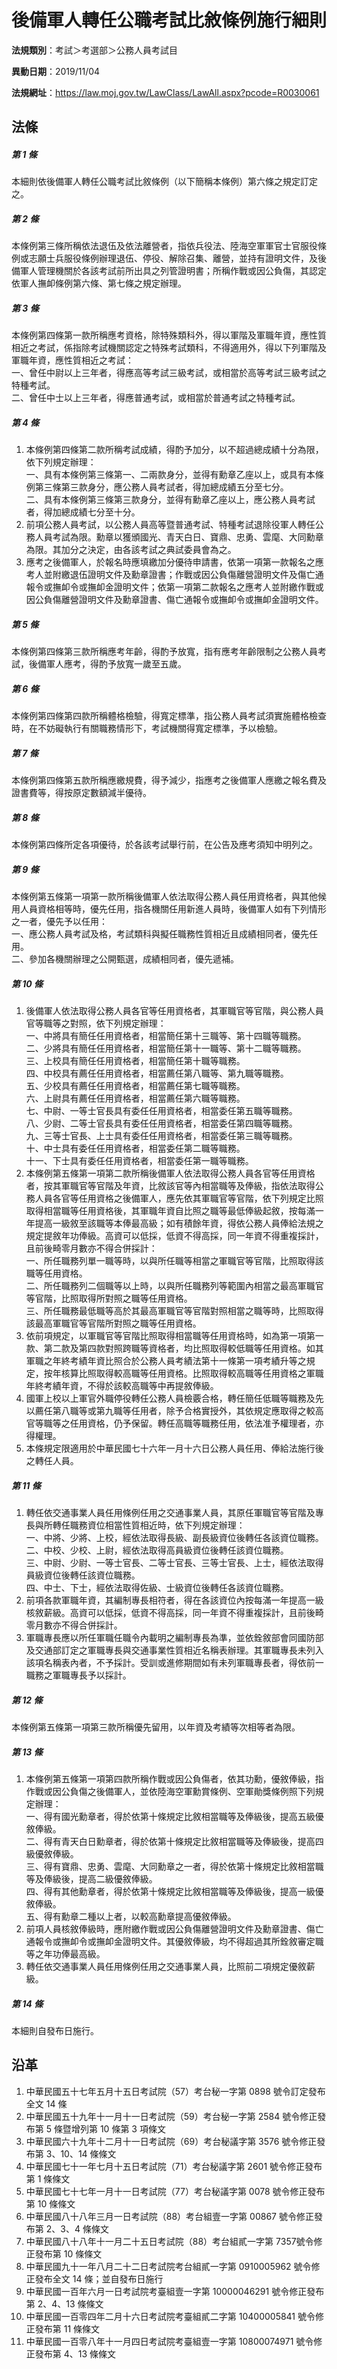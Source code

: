 # 後備軍人轉任公職考試比敘條例施行細則




**法規類別**：考試＞考選部＞公務人員考試目

**異動日期**：2019/11/04  

**法規網址**：https://law.moj.gov.tw/LawClass/LawAll.aspx?pcode=R0030061



## 法條
##### 第 1 條
本細則依後備軍人轉任公職考試比敘條例（以下簡稱本條例）第六條之規定訂定之。

##### 第 2 條
本條例第三條所稱依法退伍及依法離營者，指依兵役法、陸海空軍軍官士官服役條例或志願士兵服役條例辦理退伍、停役、解除召集、離營，並持有證明文件，及後備軍人管理機關於各該考試前所出具之列管證明書；所稱作戰或因公負傷，其認定依軍人撫卹條例第六條、第七條之規定辦理。

##### 第 3 條
本條例第四條第一款所稱應考資格，除特殊類科外，得以軍階及軍職年資，應性質相近之考試，係指除考試機關認定之特殊考試類科，不得適用外，得以下列軍階及軍職年資，應性質相近之考試：  
一、曾任中尉以上三年者，得應高等考試三級考試，或相當於高等考試三級考試之特種考試。  
二、曾任中士以上三年者，得應普通考試，或相當於普通考試之特種考試。

##### 第 4 條
1. 本條例第四條第二款所稱考試成績，得酌予加分，以不超過總成績十分為限，依下列規定辦理：  
一、具有本條例第三條第一、二兩款身分，並得有勳章乙座以上，或具有本條例第三條第三款身分，應公務人員考試者，得加總成績五分至七分。  
二、具有本條例第三條第三款身分，並得有勳章乙座以上，應公務人員考試者，得加總成績七分至十分。
1. 前項公務人員考試，以公務人員高等暨普通考試、特種考試退除役軍人轉任公務人員考試為限。勳章以獲頒國光、青天白日、寶鼎、忠勇、雲麾、大同勳章為限。其加分之決定，由各該考試之典試委員會為之。
1. 應考之後備軍人，於報名時應填繳加分優待申請書，依第一項第一款報名之應考人並附繳退伍證明文件及勳章證書；作戰或因公負傷離營證明文件及傷亡通報令或撫卹令或撫卹金證明文件；依第一項第二款報名之應考人並附繳作戰或因公負傷離營證明文件及勳章證書、傷亡通報令或撫卹令或撫卹金證明文件。

##### 第 5 條
本條例第四條第三款所稱應考年齡，得酌予放寬，指有應考年齡限制之公務人員考試，後備軍人應考，得酌予放寬一歲至五歲。

##### 第 6 條
本條例第四條第四款所稱體格檢驗，得寬定標準，指公務人員考試須實施體格檢查時，在不妨礙執行有關職務情形下，考試機關得寬定標準，予以檢驗。

##### 第 7 條
本條例第四條第五款所稱應繳規費，得予減少，指應考之後備軍人應繳之報名費及證書費等，得按原定數額減半優待。

##### 第 8 條
本條例第四條所定各項優待，於各該考試舉行前，在公告及應考須知中明列之。

##### 第 9 條
本條例第五條第一項第一款所稱後備軍人依法取得公務人員任用資格者，與其他候用人員資格相等時，優先任用，指各機關任用新進人員時，後備軍人如有下列情形之一者，優先予以任用：  
一、應公務人員考試及格，考試類科與擬任職務性質相近且成績相同者，優先任用。  
二、參加各機關辦理之公開甄選，成績相同者，優先遞補。

##### 第 10 條
1. 後備軍人依法取得公務人員各官等任用資格者，其軍職官等官階，與公務人員官等職等之對照，依下列規定辦理：  
一、中將具有簡任任用資格者，相當簡任第十三職等、第十四職等職務。  
二、少將具有簡任任用資格者，相當簡任第十一職等、第十二職等職務。  
三、上校具有簡任任用資格者，相當簡任第十職等職務。  
四、中校具有薦任任用資格者，相當薦任第八職等、第九職等職務。  
五、少校具有薦任任用資格者，相當薦任第七職等職務。  
六、上尉具有薦任任用資格者，相當薦任第六職等職務。  
七、中尉、一等士官長具有委任任用資格者，相當委任第五職等職務。  
八、少尉、二等士官長具有委任任用資格者，相當委任第四職等職務。  
九、三等士官長、上士具有委任任用資格者，相當委任第三職等職務。  
十、中士具有委任任用資格者，相當委任第二職等職務。  
十一、下士具有委任任用資格者，相當委任第一職等職務。
1. 本條例第五條第一項第二款所稱後備軍人依法取得公務人員各官等任用資格者，按其軍職官等官階及年資，比敘該官等內相當職等及俸級，指依法取得公務人員各官等任用資格之後備軍人，應先依其軍職官等官階，依下列規定比照取得相當職等任用資格後，其軍職年資自比照之職等最低俸級起敘，按每滿一年提高一級敘至該職等本俸最高級；如有積餘年資，得依公務人員俸給法規之規定提敘年功俸級。高資可以低採，低資不得高採，同一年資不得重複採計，且前後畸零月數亦不得合併採計：  
一、所任職務列單一職等時，以與所任職等相當之軍職官等官階，比照取得該職等任用資格。  
二、所任職務列二個職等以上時，以與所任職務列等範圍內相當之最高軍職官等官階，比照取得所對照之職等任用資格。  
三、所任職務最低職等高於其最高軍職官等官階對照相當之職等時，比照取得該最高軍職官等官階所對照之職等任用資格。
1. 依前項規定，以軍職官等官階比照取得相當職等任用資格時，如為第一項第一款、第二款及第四款對照跨職等資格者，均比照取得較低職等任用資格。如其軍職之年終考績年資比照合於公務人員考績法第十一條第一項考績升等之規定，按年核算比照取得較高職等任用資格。比照取得較高職等任用資格之軍職年終考績年資，不得於該較高職等中再提敘俸級。
1. 國軍上校以上軍官外職停役轉任公務人員檢覈合格，轉任簡任低職等職務及先以薦任第八職等或第九職等任用者，除予合格實授外，其依規定應取得之較高官等職等之任用資格，仍予保留。轉任高職等職務任用，依法准予權理者，亦得權理。
1. 本條規定限適用於中華民國七十六年一月十六日公務人員任用、俸給法施行後之轉任人員。

##### 第 11 條
1. 轉任依交通事業人員任用條例任用之交通事業人員，其原任軍職官等官階及專長與所轉任職務資位相當性質相近時，依下列規定辦理：  
一、中將、少將、上校，經依法取得長級、副長級資位後轉任各該資位職務。  
二、中校、少校、上尉，經依法取得高員級資位後轉任該資位職務。  
三、中尉、少尉、一等士官長、二等士官長、三等士官長、上士，經依法取得員級資位後轉任該資位職務。  
四、中士、下士，經依法取得佐級、士級資位後轉任各該資位職務。
1. 前項各款軍職年資，其編制專長相符者，得在各該資位內按每滿一年提高一級核敘薪級。高資可以低採，低資不得高採，同一年資不得重複採計，且前後畸零月數亦不得合併採計。
1. 軍職專長應以所任軍職任職令內載明之編制專長為準，並依銓敘部會同國防部及交通部訂定之軍職專長與交通事業性質相近名稱表辦理。其軍職專長未列入該項名稱表內者，不予採計。受訓或進修期間如有未列軍職專長者，得依前一職務之軍職專長予以採計。

##### 第 12 條
本條例第五條第一項第三款所稱優先留用，以年資及考績等次相等者為限。

##### 第 13 條
1. 本條例第五條第一項第四款所稱作戰或因公負傷者，依其功勳，優敘俸級，指作戰或因公負傷之後備軍人，並依陸海空軍勳賞條例、空軍勛獎條例照下列規定辦理：  
一、得有國光勳章者，得於依第十條規定比敘相當職等及俸級後，提高五級優敘俸級。  
二、得有青天白日勳章者，得於依第十條規定比敘相當職等及俸級後，提高四級優敘俸級。  
三、得有寶鼎、忠勇、雲麾、大同勳章之一者，得於依第十條規定比敘相當職等及俸級後，提高二級優敘俸級。  
四、得有其他勳章者，得於依第十條規定比敘相當職等及俸級後，提高一級優敘俸級。  
五、得有勳章二種以上者，以較高勳章提高優敘俸級。
1. 前項人員核敘俸級時，應附繳作戰或因公負傷離營證明文件及勳章證書、傷亡通報令或撫卹令或撫卹金證明文件。其優敘俸級，均不得超過其所銓敘審定職等之年功俸最高級。
1. 轉任依交通事業人員任用條例任用之交通事業人員，比照前二項規定優敘薪級。

##### 第 14 條
本細則自發布日施行。

## 沿革
1. 中華民國五十七年五月十五日考試院（57）考台秘一字第 0898 號令訂定發布全文 14 條
1. 中華民國五十九年十一月十一日考試院（59）考台秘一字第 2584 號令修正發布第 5  條暨增列第 10 條第 3  項條文
1. 中華民國六十九年十二月十一日考試院（69）考台秘議字第 3576 號令修正發布第 3、10、14  條條文
1. 中華民國七十一年七月十五日考試院（71）考台秘議字第 2601 號令修正發布第 1  條條文
1. 中華民國七十七年一月十一日考試院（77）考台秘議字第 0078 號令修正發布第 10 條條文
1. 中華民國八十八年三月一日考試院（88）考台組壹一字第 00867  號令修正發布第 2、3、4  條條文
1. 中華民國八十八年十一月二十五日考試院（88）考台組貳一字第 7357號令修正發布第 10 條條文
1. 中華民國九十一年八月二十二日考試院考台組貳一字第 0910005962 號令修正發布全文 14 條；並自發布日施行
1. 中華民國一百年六月一日考試院考臺組壹一字第 10000046291  號令修正發布第 2、4、13 條條文
1.  中華民國一百零四年二月十六日考試院考臺組貳二字第 10400005841  號令修正發布第 11 條條文
1.  中華民國一百零八年十一月四日考試院考臺組壹一字第 10800074971  號令修正發布第 4、13  條條文
